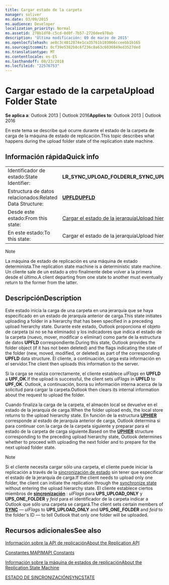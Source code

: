 ```yaml
---
title: Cargar estado de la carpeta
manager: soliver
ms.date: 03/09/2015
ms.audience: Developer
localization_priority: Normal
ms.assetid: 270b1df0-c5cd-0d0f-7b57-2726dee978ab
description: 'Última modificación: 09 de marzo de 2015'
ms.openlocfilehash: ae8c3c4012874e1ca35761b103066cceebb1b165
ms.sourcegitcommit: 0cf39e5382b8c6f236c8a63c6036849ed3527ded
ms.translationtype: MT
ms.contentlocale: es-ES
ms.lasthandoff: 08/23/2018
ms.locfileid: "22576753"
---
```

# <a name="upload-folder-state"></a><span data-ttu-id="21a42-103">Cargar estado de la carpeta</span><span class="sxs-lookup"><span data-stu-id="21a42-103">Upload Folder State</span></span>

  
  
<span data-ttu-id="21a42-104">**Se aplica a**: Outlook 2013 | Outlook 2016</span><span class="sxs-lookup"><span data-stu-id="21a42-104">**Applies to**: Outlook 2013 | Outlook 2016</span></span> 
  
 <span data-ttu-id="21a42-105">En este tema se describe qué ocurre durante el estado de la carpeta de carga de la máquina de estado de replicación.</span><span class="sxs-lookup"><span data-stu-id="21a42-105">This topic describes what happens during the upload folder state of the replication state machine.</span></span> 
  
## <a name="quick-info"></a><span data-ttu-id="21a42-106">Información rápida</span><span class="sxs-lookup"><span data-stu-id="21a42-106">Quick info</span></span>

|||
|:-----|:-----|
|<span data-ttu-id="21a42-107">Identificador de estado:</span><span class="sxs-lookup"><span data-stu-id="21a42-107">State Identifier:</span></span>  <br/> |<span data-ttu-id="21a42-108">**LR_SYNC_UPLOAD_FOLDER**</span><span class="sxs-lookup"><span data-stu-id="21a42-108">**LR_SYNC_UPLOAD_FOLDER**</span></span> <br/> |
|<span data-ttu-id="21a42-109">Estructura de datos relacionados:</span><span class="sxs-lookup"><span data-stu-id="21a42-109">Related Data Structure:</span></span>  <br/> |<span data-ttu-id="21a42-110">**[UPFLD](upfld.md)**</span><span class="sxs-lookup"><span data-stu-id="21a42-110">**[UPFLD](upfld.md)**</span></span> <br/> |
|<span data-ttu-id="21a42-111">Desde este estado:</span><span class="sxs-lookup"><span data-stu-id="21a42-111">From this state:</span></span>  <br/> |[<span data-ttu-id="21a42-112">Cargar el estado de la jerarquía</span><span class="sxs-lookup"><span data-stu-id="21a42-112">Upload hierarchy state</span></span>](upload-hierarchy-state.md) <br/> |
|<span data-ttu-id="21a42-113">En este estado:</span><span class="sxs-lookup"><span data-stu-id="21a42-113">To this state:</span></span>  <br/> |<span data-ttu-id="21a42-114">Cargar el estado de la jerarquía</span><span class="sxs-lookup"><span data-stu-id="21a42-114">Upload hierarchy state</span></span>  <br/> |
   
> [!NOTE]
> <span data-ttu-id="21a42-115">La máquina de estado de replicación es una máquina de estado determinista.</span><span class="sxs-lookup"><span data-stu-id="21a42-115">The replication state machine is a deterministic state machine.</span></span> <span data-ttu-id="21a42-116">Un cliente sale de un estado a otro finalmente debe volver a la primera desde el último.</span><span class="sxs-lookup"><span data-stu-id="21a42-116">A client departing from one state to another must eventually return to the former from the latter.</span></span> 
  
## <a name="description"></a><span data-ttu-id="21a42-117">Descripción</span><span class="sxs-lookup"><span data-stu-id="21a42-117">Description</span></span>

<span data-ttu-id="21a42-118">Este estado inicia la carga de una carpeta en una jerarquía que se haya especificado en un estado de jerarquía anterior de carga.</span><span class="sxs-lookup"><span data-stu-id="21a42-118">This state initiates uploading a folder in a hierarchy that has been specified in a preceding upload hierarchy state.</span></span> <span data-ttu-id="21a42-119">Durante este estado, Outlook proporciona el objeto de carpeta (si no se ha eliminado) y los indicadores que indica el estado de la carpeta (nuevo, mover, modificar o eliminar) como parte de la estructura de datos **UPFLD** correspondiente.</span><span class="sxs-lookup"><span data-stu-id="21a42-119">During this state, Outlook provides the folder object (if it has not been deleted) and the flags indicating the state of the folder (new, moved, modified, or deleted) as part of the corresponding **UPFLD** data structure.</span></span> <span data-ttu-id="21a42-120">El cliente, a continuación, carga esta información en el servidor.</span><span class="sxs-lookup"><span data-stu-id="21a42-120">The client then uploads this information to the server.</span></span> 
  
<span data-ttu-id="21a42-121">Si la carga se realiza correctamente, el cliente establece *ulFlags* en **UPFLD** a **UPF_OK**.</span><span class="sxs-lookup"><span data-stu-id="21a42-121">If the upload is successful, the client sets  *ulFlags*  in **UPFLD** to **UPF_OK**.</span></span> <span data-ttu-id="21a42-122">Outlook, a continuación, borra su información interna acerca de la solicitud para cargar la carpeta.</span><span class="sxs-lookup"><span data-stu-id="21a42-122">Outlook then clears its internal information about the request to upload the folder.</span></span> 
  
<span data-ttu-id="21a42-123">Cuando finaliza la carga de la carpeta, el almacén local se devuelve en el estado de la jerarquía de carga.</span><span class="sxs-lookup"><span data-stu-id="21a42-123">When the folder upload ends, the local store returns to the upload hierarchy state.</span></span> <span data-ttu-id="21a42-124">En función de la estructura **[UPHIER](uphier.md)** corresponde al estado de jerarquía anterior de carga, Outlook determina si para continuar con la carga de la carpeta siguiente y preparar para el estado de la carpeta de carga siguiente.</span><span class="sxs-lookup"><span data-stu-id="21a42-124">Based on the **[UPHIER](uphier.md)** structure corresponding to the preceding upload hierarchy state, Outlook determines whether to proceed with uploading the next folder and to prepare for the next upload folder state.</span></span> 
  
> [!NOTE]
> <span data-ttu-id="21a42-125">Si el cliente necesita cargar sólo una carpeta, el cliente puede iniciar la replicación a través de la [sincronización de estado](synchronize-state.md) sin tener que especificar el estado de la jerarquía de carga.</span><span class="sxs-lookup"><span data-stu-id="21a42-125">If the client needs to upload only one folder, the client can initiate the replication through the [synchronize state](synchronize-state.md) without entering the upload hierarchy state.</span></span> <span data-ttu-id="21a42-126">El cliente establece ciertos miembros de **[sincronización](sync.md)** : *ulFlags* para **UPS_UPLOAD_ONLY** y **UPS_ONE_FOLDER** y *feid* para el identificador de la carpeta indicar a Outlook que sólo una carpeta se cargará.</span><span class="sxs-lookup"><span data-stu-id="21a42-126">The client sets certain members of **[SYNC](sync.md)** —  *ulFlags*  to **UPS_UPLOAD_ONLY** and **UPS_ONE_FOLDER** and  *feid*  to the folder's ID — to tell Outlook that only one folder will be uploaded.</span></span> 
  
## <a name="see-also"></a><span data-ttu-id="21a42-127">Recursos adicionales</span><span class="sxs-lookup"><span data-stu-id="21a42-127">See also</span></span>



[<span data-ttu-id="21a42-128">Información sobre la API de replicación</span><span class="sxs-lookup"><span data-stu-id="21a42-128">About the Replication API</span></span>](about-the-replication-api.md)
  
[<span data-ttu-id="21a42-129">Constantes MAPI</span><span class="sxs-lookup"><span data-stu-id="21a42-129">MAPI Constants</span></span>](mapi-constants.md)
  
[<span data-ttu-id="21a42-130">Información sobre la máquina de estados de replicación</span><span class="sxs-lookup"><span data-stu-id="21a42-130">About the Replication State Machine</span></span>](about-the-replication-state-machine.md)
  
[<span data-ttu-id="21a42-131">ESTADO DE SINCRONIZACIÓN</span><span class="sxs-lookup"><span data-stu-id="21a42-131">SYNCSTATE</span></span>](syncstate.md)

